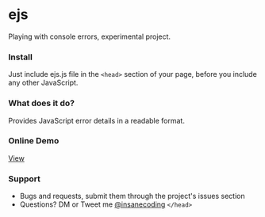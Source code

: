 # ejs
Playing with console errors, experimental project.

### Install
Just include ejs.js file in the `<head>` section of your page, before you include any other JavaScript.

### What does it do?
Provides JavaScript error details in a readable format.

### Online Demo
[View](https://i-break-codes.github.io/ejs/)

### Support
- Bugs and requests, submit them through the project's issues section
- Questions? DM or Tweet me [@insanecoding](https://twitter.com/insanecoding)
`</head>`
